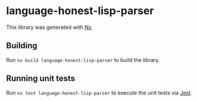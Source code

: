 # language-honest-lisp-parser

This library was generated with [Nx](https://nx.dev).

## Building

Run `nx build language-honest-lisp-parser` to build the library.

## Running unit tests

Run `nx test language-honest-lisp-parser` to execute the unit tests via [Jest](https://jestjs.io).
